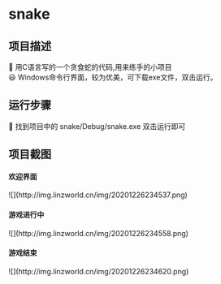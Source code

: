 # snake
<h2>项目描述</h2>
🐍 用C语言写的一个贪食蛇的代码,用来练手的小项目<br>
😃 Windows命令行界面，较为优美，可下载exe文件，双击运行。
<h2>运行步骤</h2>
🎯 找到项目中的 snake/Debug/snake.exe 双击运行即可
<h2>项目截图</h2>
<h4>欢迎界面</h4>
![](http://img.linzworld.cn/img/20201226234537.png)
<h4>游戏进行中</h4>
![](http://img.linzworld.cn/img/20201226234558.png)
<h4>游戏结束</h4>
![](http://img.linzworld.cn/img/20201226234620.png)

